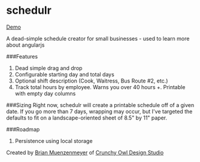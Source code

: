 schedulr
========

[Demo](http://bmuenzenmeyer.github.io/schedulr/src/index.html)

A dead-simple schedule creator for small businesses - used to learn more about angularjs

###Features
1. Dead simple drag and drop
2. Configurable starting day and total days
3. Optional shift description (Cook, Waitress, Bus Route #2, etc.)
4. Track total hours by employee. Warns you over 40 hours
+. Printable with empty day columns

###Sizing
Right now, schedulr will create a printable schedule off of a given date. If you go more than 7 days, wrapping may occur, but I've targeted the defaults to fit on a landscape-oriented sheet of 8.5" by 11" paper.

###Roadmap
1. Persistence using local storage

Created by [Brian Muenzenmeyer](http://brianmuenzenmeyer.com) of [Crunchy Owl Design Studio](http://crunchyowl.com)
